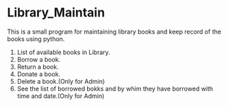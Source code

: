 # Library_Maintain
This is a small program for maintaining library books and keep record of the books using python.
1. List of available books in Library.
2. Borrow a book.
3. Return a book.
4. Donate a book.
5. Delete a book.(Only for Admin)
6. See the list of borrowed bokks and by whim they have borrowed with time and date.(Only for Admin)
